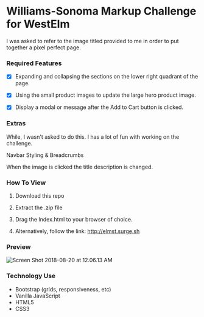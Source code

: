 # 

# Williams-Sonoma Markup Challenge for WestElm

I was asked to refer to the image titled provided to me in order to put together a pixel perfect page.

### Required Features

- [x] Expanding and collapsing the sections on the lower right quadrant of the page.

- [x] Using the small product images to update the large hero product image.
- [x] Display a modal or message after the Add to Cart button is clicked.

### Extras

While, I wasn't asked to do this. I has a lot of fun with working on the challenge.

Navbar Styling & Breadcrumbs

When the image is clicked the title description is changed.



### How To View

1. Download this repo

2. Extract the .zip file

3. Drag the Index.html to your browser of choice.

4. Alternatively, follow the link: http://elmst.surge.sh



### Preview

![Screen Shot 2018-08-20 at 12.06.13 AM](http://elmst.surge.sh/view.png)

### Technology Use

- Bootstrap (grids, responsiveness, etc)
- Vanilla JavaScript
- HTML5
- CSS3